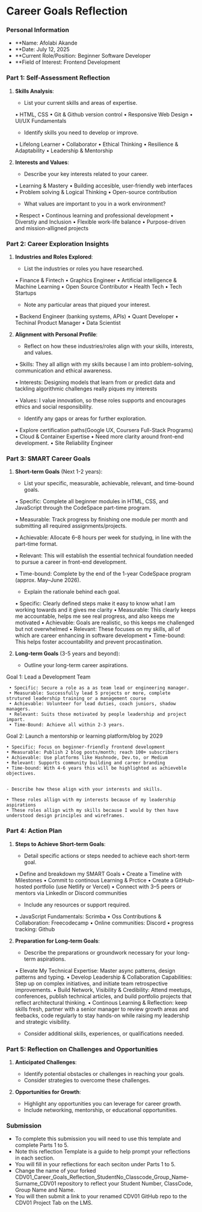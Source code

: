 # Career Goals Reflection 

### Personal Information

- **Name:                   Afolabi Akande
- **Date:                   July 12, 2025
- **Current Role/Position:  Beginner Software Developer
- **Field of Interest:      Frontend  Development

### Part 1: Self-Assessment Reflection

1. **Skills Analysis**:
    
    - List your current skills and areas of expertise.

    • HTML, CSS
    • Git & Github version control
    • Responsive Web Design
    • UI/UX Fundamentals

    - Identify skills you need to develop or improve.

    • Lifelong Learner
    • Collaborator
    • Ethical Thinking
    • Resilience & Adaptability
    • Leadership & Mentorship


2. **Interests and Values**:
    
    - Describe your key interests related to your career.

    • Learning & Mastery
    • Building accesible, user-friendly web interfaces
    • Problem solving & Logical Thinking
    • Open-source contribution


    - What values are important to you in a work environment?

    • Respect
    • Continous learning and professional development
    • Diverstiy and Inclusion 
    • Flexible work-life balance
    • Purpose-driven and mission-alligned projects

### Part 2: Career Exploration Insights

1. **Industries and Roles Explored**:
    
    - List the industries or roles you have researched.

     • Finance & Fintech
     • Graphics Engineer 
     • Artificial intelligence & Machine Learning
     • Open Source Contributor
     • Health Tech
     • Tech Startups

    - Note any particular areas that piqued your interest.

     • Backend Engineer (banking systems, APIs)
     • Quant Developer
     • Techinal Product Manager
     • Data Scientist

2. **Alignment with Personal Profile**:
    
    - Reflect on how these industries/roles align with your skills, interests, and values.

     • Skills: They all allign with my skills because I am into problem-solving, communication and ethical awareness.

     • Interests: Designing models that learn from or predict data and tackling algorithmic challenges really piques my interests

     • Values: I value innovation, so these roles supports and encourages ethics and social responsibility.

    - Identify any gaps or areas for further exploration.

     • Explore certification paths(Google UX, Coursera Full-Stack Programs)
     • Cloud & Container Expertise
     • Need more clarity around front-end development.
     • Site Reliability Engineer

### Part 3: SMART Career Goals

1. **Short-term Goals** (Next 1-2 years):
    
    - List your specific, measurable, achievable, relevant, and time-bound goals.

     • Specific: Complete all beginner modules in HTML, CSS, and JavaScript through the CodeSpace part-time program.

     • Measurable: Track progress by finishing one module per month and submitting all required assignments/projects.

     • Achievable: Allocate 6–8 hours per week for studying, in line with the part-time format.

     • Relevant: This will establish the essential technical foundation needed to pursue a career in front-end development.

     • Time-bound: Complete by the end of the 1-year CodeSpace program (approx. May–June 2026).


    - Explain the rationale behind each goal.

     • Specific: Clearly defined steps make it easy to know what I am working towards and it gives me clarity
     • Measurable: This clearly keeps me accountable, helps me see real progress, and also keeps me motivated
     • Achievable: Goals are realistic, so this keeps me challenged but not overwhelmed
     • Relevant: These focuses on my skills, all of which are career enhancing in software development
     • Time-bound: This helps foster accountability and prevent procastination.

2. **Long-term Goals** (3-5 years and beyond):
    
    - Outline your long-term career aspirations.

Goal 1: Lead a Development Team

     • Specific: Secure a role as a as team lead or engineering manager. 
     • Measurable: Successfully lead 5 projects or more, complete strutured leadership training or a management course
     • Achievable: Volunteer for lead duties, coach juniors, shadow managers. 
     • Relevant: Suits those motivated by people leadership and project impart.
     • Time-Bound: Achieve all within 2-3 years. 

Goal 2: Launch a mentorship or learning platform/blog by 2029
    
    • Specific: Focus on beginner-friendly frontend development
    • Measurable: Publish 2 blog posts/month; reach 100+ subscribers
    • Achievable: Use platforms like Hashnode, Dev.to, or Medium
    • Relevant: Supports community building and career branding
    • Time-bound: With 4-6 years this will be highlighted as achieveble objectives. 


    - Describe how these align with your interests and skills.

    • These roles allign with my interests because of my leadership aspirations 
    • These roles allign with my skills because I would by then have understood design principles and wireframes. 

### Part 4: Action Plan

1. **Steps to Achieve Short-term Goals**:
    
    - Detail specific actions or steps needed to achieve each short-term goal.

    • Define and breakdown my SMART Goals
    • Create a Timeline with Milestones
    • Commit to continous Learning & Prctice 
    • Create a GitHub-hosted portfolio (use Netlify or Vercel)
    • Connect with 3–5 peers or mentors via LinkedIn or Discord communities

    - Include any resources or support required.

    • JavaScript Fundamentals: Scrimba 
    • Oss Contributions & Collaboration: Freecodecamp 
    • Online communities: Discord
    • progress tracking: Github

2. **Preparation for Long-term Goals**:
    
    - Describe the preparations or groundwork necessary for your long-term aspirations.

    • Elevate My Technical Expertise: Master async patterns, design patterns and typing.
    • Develop Leadership & Collaboration Capabilities: Step up on complex initiatives, and initiate team retrospective improvements.
    • Build Network, Visibility & Credibility: Attend meetups, conferences, publish technical articles, and build portfolio projects that reflect architectural thinking.
    • Continous Learning & Reflection: keep skills fresh, partner with a senior manager to review growth areas and feebacks, code regularly to stay hands-on while raising my leadership and strategic visibility.
    - Consider additional skills, experiences, or qualifications needed.

### Part 5: Reflection on Challenges and Opportunities

1. **Anticipated Challenges**:
    
    - Identify potential obstacles or challenges in reaching your goals.
    - Consider strategies to overcome these challenges.
2. **Opportunities for Growth**:
    
    - Highlight any opportunities you can leverage for career growth.
    - Include networking, mentorship, or educational opportunities.

### Submission

- To complete this submission you will need to use this template and complete Parts 1 to 5.
- Note this reflection Template is a guide to help prompt your reflections in each section.
- You will fill in your reflections for each seciton under Parts 1 to 5.
- Change the name of your forked CDV01_Career_Goals_Reflection_StudentNo_Classcode_Group_Name-Surname_CDV01 repository to reflect your Student Number, ClassCode, Group Name and Name.
- You will then submit a link to your renamed CDV01 GitHub repo to the CDV01 Project Tab on the LMS.


